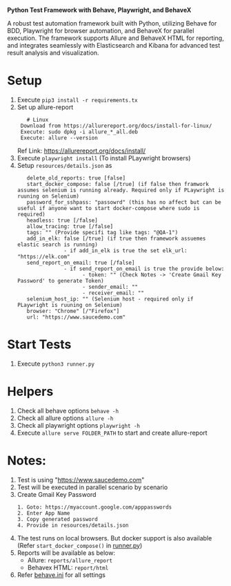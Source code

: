 
**Python Test Framework with Behave, Playwright, and BehaveX**

A robust test automation framework built with Python, utilizing Behave for BDD, Playwright for browser automation, and BehaveX for parallel execution. The framework supports Allure and BehaveX HTML for reporting, and integrates seamlessly with Elasticsearch and Kibana for advanced test result analysis and visualization.

# Setup
1. Execute `pip3 install -r requirements.tx`
2. Set up allure-report
   ```
      # Linux
    Download from https://allurereport.org/docs/install-for-linux/
    Execute: sudo dpkg -i allure_*_all.deb
    Execute: allure --version
   ```
   Ref Link: https://allurereport.org/docs/install/
3. Execute `playwright install` (To install PLaywright browsers)
4. Setup `resources/details.json` as
   ```
      delete_old_reports: true [false]
      start_docker_compose: false [/true] (if false then framwork assumes selenium is running already. Required only if PLaywright is ruuning on Selenium)
      password_for_sshpass: "passowrd" (this has no affect but can be useful if anyone want to start docker-compose where sudo is required)
      headless: true [/false]
      allow_tracing: true [/false]
      tags: "" (Provide specifi tag like tags: "@QA-1")
      add_in_elk: false [/true] (if true then framework assuemes elastic search is running)
                  - if add_in_elk is true the set elk_url: "https://elk.com"
      send_report_on_email: true [/false]
                  - if send_report_on_email is true the provide below:
                        - token: "" (Check Notes -> 'Create Gmail Key Password' to generate Token)
                        - sender_email: ""
                        - receiver_email: ""
      selenium_host_ip: "" (Selenium host - required only if PLaywright is ruuning on Selenium)
      browser: "Chrome" [/"Firefox"]
      url: "https://www.saucedemo.com"      
   ```

# Start Tests
1. Execute `python3 runner.py`


# Helpers
1. Check all behave options `behave -h`
2. Check all allure options `allure -h`
3. Check all playwright options `playwright -h`
4. Execute `allure serve FOLDER_PATH` to start and create allure-report

# Notes:
1. Test is using "https://www.saucedemo.com"
2. Test will be executed in parallel scenario by scenario
3. Create Gmail Key Password
   ```
   1. Goto: https://myaccount.google.com/apppasswords
   2. Enter App Name
   3. Copy generated password
   4. Provide in resources/details.json
   ```
4. The test runs on local browsers. But docker support is also available (Refer `start_docker_compose()` in [runner.py](runner.py))
5. Reports will be available as below:
     - Allure: `reports/allure_report`
     - Behavex HTML: `report/html`
6. Refer [behave.ini](behave.ini) for all settings
